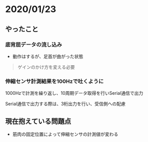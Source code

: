 # 2020/01/23
## やったこと
### 底背屈データの流し込み
* 動作はするが、足首が曲がった状態
> ゲインのかけ方を変える必要

### 伸縮センサ計測結果を100Hzで吐くように
1000Hzで計測を繰り返し、10周期データ取得を行いSerial通信で出力

Serial通信で出力する際は、3桁出力を行い、受信側への配慮

## 現在抱えている問題点

* 筋肉の固定位置によって伸縮センサの計測値が変わる